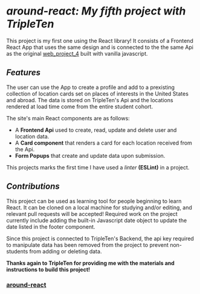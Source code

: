 # *around-react: My fifth project with TripleTen*  
This project is my first one using the React library! It consists of a Frontend React App that uses the same design and is connected to the the same Api as the original [web_project_4](https://frederickjodozi.github.io/web_project_4/) built with vanilla javascript.

## *Features*
The user can use the App to create a profile and add to a prexisting collection of location cards set on places of interests in the United States and abroad. The data is stored on TripleTen's Api and the locations rendered at load time come from the entire student cohort.  

The site's main React components are as follows:
- A **Frontend Api** used to create, read, update and delete user and location data.
- A **Card component** that renders a card for each location received from the Api.
- **Form Popups** that create and update data upon submission.

This projects marks the first time I have used a *linter* **(ESLint)** in a project. 

## *Contributions*
This project can be used as learning tool for people beginning to learn React. It can be cloned on a local machine for studying and/or editing, and relevant pull requests will be accepted! Required work on the project currently include adding the built-in Javascript date object to update the date listed in the footer component.  

Since this project is connected to TripleTen's Backend, the api key required to manipulate data has been removed from the project to prevent non-students from adding or deleting data. 

**Thanks again to TripleTen for providing me with the materials and instructions to build this project!**

### [around-react](https://frederickjodozi.github.io/around-react/)

